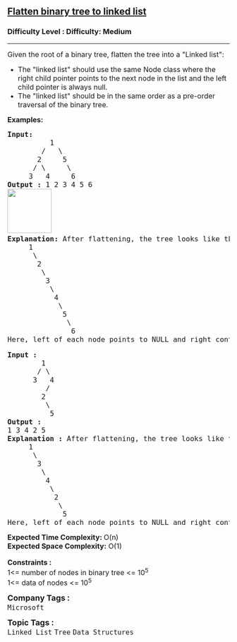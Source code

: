 <h2><a href="https://www.geeksforgeeks.org/problems/flatten-binary-tree-to-linked-list/1?page=1&category=Linked%20List&difficulty=Medium&status=unsolved&sortBy=submissions">Flatten binary tree to linked list</a></h2><h3>Difficulty Level : Difficulty: Medium</h3><hr><div class="problems_problem_content__Xm_eO"><p><span style="font-size: 12pt;">Given the root of a binary tree, flatten the tree into a "Linked list":</span></p>
<ul>
<li><span style="font-size: 12pt;">The "linked list" should use the same Node class where the right child pointer points to the next node in the list and the left child pointer is always null.</span></li>
<li><span style="font-size: 12pt;">The "linked list" should be in the same order as a pre-order traversal of the binary tree.</span></li>
</ul>
<p><span style="font-size: 12pt;"><strong>Examples:</strong></span></p>
<pre><span style="font-size: 12pt;"><strong>Input: </strong>
          1
        /   \
       2     5
      / \     \
     3   4     6</span><br><span style="font-size: 12pt;"><strong>Output : </strong>1 2 3 4 5 6 </span><br><span style="font-size: 12pt;"><img src="https://media.geeksforgeeks.org/img-practice/prod/addEditProblem/706436/Web/Other/blobid0_1722839451.png" height="100"> </span><br><span style="font-size: 12pt;"><strong>Explanation: </strong>After flattening, the tree looks like this - <br><span style="font-size: 12pt;">     1
      \
       2
        \
         3
          \
           4
            \ 
             5 <br>              \<br>               6<br></span>Here, left of each node points to NULL and right contains the next node in preorder.The inorder traversal of this flattened tree is 1 2 3 4 5 6.</span><br><br><span style="font-size: 12pt;"><strong>Input :</strong>
        1
       / \
      3   4
         /
        2
         \
          5 
<strong>Output :</strong> 
1 3 4 2 5 
<strong>Explanation : </strong>After flattening, the tree looks like this -
     1
      \
       3
        \
         4
          \
           2
            \ 
             5 
Here, left of each node points to NULL and right contains the next node in preorder.The inorder traversal of this flattened tree is 1 3 4 2 5.</span></pre>
<div><span style="font-size: 12pt;"><strong>Expected Time Complexity: </strong>O(n)</span></div>
<div><span style="font-size: 12pt;"><strong>Expected Space&nbsp;</strong><strong style="font-family: -apple-system, BlinkMacSystemFont, 'Segoe UI', Roboto, Oxygen, Ubuntu, Cantarell, 'Open Sans', 'Helvetica Neue', sans-serif;">Complexity</strong><strong style="font-family: -apple-system, BlinkMacSystemFont, 'Segoe UI', Roboto, Oxygen, Ubuntu, Cantarell, 'Open Sans', 'Helvetica Neue', sans-serif;">:</strong><span style="font-family: -apple-system, BlinkMacSystemFont, 'Segoe UI', Roboto, Oxygen, Ubuntu, Cantarell, 'Open Sans', 'Helvetica Neue', sans-serif;"> O(1)</span></span></div>
<div>&nbsp;</div>
<div><span style="font-size: 12pt;"><strong>Constraints :</strong></span></div>
<div><span style="font-size: 12pt;">1&lt;= number of nodes in binary tree &lt;= 10<sup>5</sup></span></div>
<div><span style="font-size: 12pt;"><span style="font-family: -apple-system, BlinkMacSystemFont, 'Segoe UI', Roboto, Oxygen, Ubuntu, Cantarell, 'Open Sans', 'Helvetica Neue', sans-serif;">1&lt;= data of nodes &lt;= 10</span><sup style="font-family: -apple-system, BlinkMacSystemFont, 'Segoe UI', Roboto, Oxygen, Ubuntu, Cantarell, 'Open Sans', 'Helvetica Neue', sans-serif;">5</sup></span></div></div><p><span style=font-size:18px><strong>Company Tags : </strong><br><code>Microsoft</code>&nbsp;<br><p><span style=font-size:18px><strong>Topic Tags : </strong><br><code>Linked List</code>&nbsp;<code>Tree</code>&nbsp;<code>Data Structures</code>&nbsp;